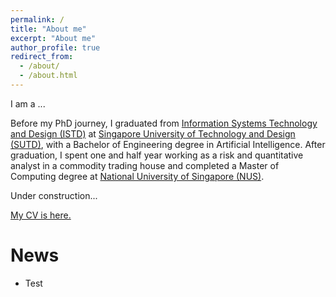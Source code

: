 ```yaml
---
permalink: /
title: "About me"
excerpt: "About me"
author_profile: true
redirect_from: 
  - /about/
  - /about.html
---
```


I am a ...

Before my PhD journey, I graduated from [Information Systems Technology and Design (ISTD)](https://istd.sutd.edu.sg/) at [Singapore University of Technology and Design (SUTD)](https://www.sutd.edu.sg/),
with a Bachelor of Engineering degree in Artificial Intelligence.
After graduation, I spent one and half year working as a risk and quantitative analyst in a commodity trading house and 
completed a Master of Computing degree at [National University of Singapore (NUS)](https://www.comp.nus.edu.sg/).

Under construction...

[My CV is here.](http://xingxuanli.github.io/files/cv_lixingxuan.pdf)

News
====
* Test

<br />
<br />
<div align="center">
<script type='text/javascript' id='clustrmaps' src='//cdn.clustrmaps.com/map_v2.js?cl=080808&w=450&t=n&d=N_xEFBEwpQfbPYu2LUGSWXNkZVJYkwCV8yS_L3UKptU&co=ffffff&cmo=3acc3a&cmn=ff5353&ct=808080'></script>
</div>